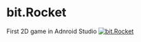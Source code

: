 # bit.Rocket
First 2D game in Adnroid Studio
[![bit.Rocket](https://img.youtube.com/vi/jVq0mGxV2_w/0.jpg)](https://youtu.be/jVq0mGxV2_w)


